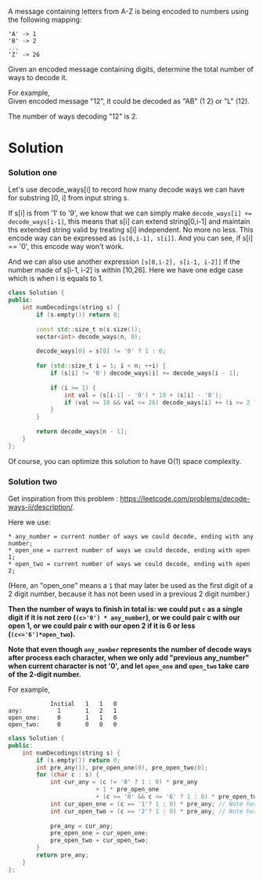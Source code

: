 A message containing letters from A-Z is being encoded to numbers using the following mapping:

```
'A' -> 1
'B' -> 2
...
'Z' -> 26
```

Given an encoded message containing digits, determine the total number of ways to decode it.  

For example,  
Given encoded message "12", it could be decoded as "AB" (1 2) or "L" (12).  

The number of ways decoding "12" is 2.  

# Solution

### Solution one

Let's use decode_ways[i] to record how many decode ways we can have for substring [0, i] from input string s.

If s[i] is from '1' to '9', we know that we can simply make ```decode_ways[i] += decode_ways[i-1]```, this means that s[i] can extend string[0,i-1] and maintain ths extended string valid by treating s[i] independent. No more no less. This encode way can be expressed as
```[s[0,i-1], s[i]]```. And you can see, if s[i] == '0', this encode way won't work.

And we can also use another expression ```[s[0,i-2], s[i-1, i-2]]```  if the number made of s[i-1, i-2] is within [10,26]. Here we have one edge case which is when i is equals to 1.

```cpp
class Solution {
public:
    int numDecodings(string s) {
        if (s.empty()) return 0;
        
        const std::size_t n(s.size());
        vector<int> decode_ways(n, 0);
        
        decode_ways[0] = s[0] != '0' ? 1 : 0;
        
        for (std::size_t i = 1; i < n; ++i) {
            if (s[i] != '0') decode_ways[i] += decode_ways[i - 1];
            
            if (i >= 1) {
                int val = (s[i-1] - '0') * 10 + (s[i] - '0');
                if (val >= 10 && val <= 26) decode_ways[i] += (i >= 2 ? decode_ways[i - 2] : 1);
            }
        }
        
        return decode_ways[n - 1];
    }
};
```

Of course, you can optimize this solution to have O(1) space complexity.


### Solution two

Get inspiration from this problem : https://leetcode.com/problems/decode-ways-ii/description/.

Here we use:

```
* any_number = current number of ways we could decode, ending with any number;  
* open_one = current number of ways we could decode, ending with open 1;
* open_two = current number of ways we could decode, ending with open 2;
```

(Here, an "open_one" means a ```1``` that may later be used as the first digit of a 2 digit number, because it has not been used in a previous 2 digit number.)

__Then the number of ways to finish in total is: we could put ```c``` as a single digit if it is not zero (```(c>'0') * any_number```), or we could pair c with our open 1, or we could pair c with our open 2 if it is 6 or less (```(c<='6')*open_two```).__ 

__Note that even though ```any_number``` represents the number of decode ways after process each character, when we only add "previous any_number" when current character is not '0', and let ```open_one``` and ```open_two``` take care of the 2-digit number.__  

For example,

```
            Initial   1   1   0
any:          1       1   2   1
open_one:     0       1   1   0
open_two:     0       0   0   0
```

```cpp
class Solution {
public:
    int numDecodings(string s) {
        if (s.empty()) return 0;
        int pre_any(1), pre_open_one(0), pre_open_two(0);
        for (char c : s) {
            int cur_any = (c != '0' ? 1 : 0) * pre_any
                         + 1 * pre_open_one
                         + (c >= '0' && c <= '6' ? 1 : 0) * pre_open_two;
            int cur_open_one = (c == '1'? 1 : 0) * pre_any; // Note here it is pre_any
            int cur_open_two = (c == '2'? 1 : 0) * pre_any; // Note here it is pre_any
            
            pre_any = cur_any;
            pre_open_one = cur_open_one;
            pre_open_two = cur_open_two;
        }
        return pre_any;
    }
};
```
